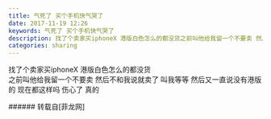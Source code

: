 ```yaml
---
title: 气死了 买个手机快气哭了
date: 2017-11-19 12:26
keywords: 气死了 买个手机快气哭了
description: 找了个卖家买iphoneX 港版白色怎么的都没货之前叫他给我留一个不要卖 然后不和我说就卖了 叫我等等 然后又一直说没有港版的 现在都这样吗 伤心了 真的
categories: sharing
---
```

<td class="t_f" id="postmessage_985509">

找了个卖家买iphoneX 港版白色怎么的都没货<br/>
之前叫他给我留一个不要卖 然后不和我说就卖了 叫我等等 然后又一直说没有港版的 现在都这样吗 伤心了 真的<br/>
</td>
###### 转载自[菲龙网]